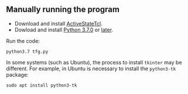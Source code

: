 ## Manually running the program

* Download and install [ActiveStateTcl](https://www.activestate.com/products/activetcl/downloads/).
* Dowload and install [Python 3.7.0](https://www.python.org/downloads/release/python-370/) or [later](https://www.python.org/downloads/).

Run the code:

```
python3.7 tfg.py
```

In some systems (such as Ubuntu), the process to install `tkinter` may be different. For example, in Ubuntu is necessary to install the `python3-tk` package:

```
sudo apt install python3-tk
```